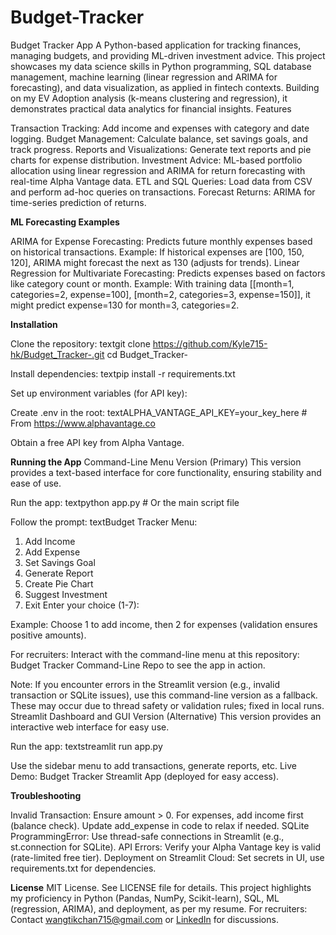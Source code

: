 # Budget-Tracker
Budget Tracker App
A Python-based application for tracking finances, managing budgets, and providing ML-driven investment advice. This project showcases my data science skills in Python programming, SQL database management, machine learning (linear regression and ARIMA for forecasting), and data visualization, as applied in fintech contexts. Building on my EV Adoption analysis (k-means clustering and regression), it demonstrates practical data analytics for financial insights.
Features

Transaction Tracking: Add income and expenses with category and date logging.
Budget Management: Calculate balance, set savings goals, and track progress.
Reports and Visualizations: Generate text reports and pie charts for expense distribution.
Investment Advice: ML-based portfolio allocation using linear regression and ARIMA for return forecasting with real-time Alpha Vantage data.
ETL and SQL Queries: Load data from CSV and perform ad-hoc queries on transactions.
Forecast Returns: ARIMA for time-series prediction of returns.

__ML Forecasting Examples__

ARIMA for Expense Forecasting: Predicts future monthly expenses based on historical transactions. Example: If historical expenses are [100, 150, 120], ARIMA might forecast the next as 130 (adjusts for trends).
Linear Regression for Multivariate Forecasting: Predicts expenses based on factors like category count or month. Example: With training data [[month=1, categories=2, expense=100], [month=2, categories=3, expense=150]], it might predict expense=130 for month=3, categories=2.

__Installation__

Clone the repository:
textgit clone https://github.com/Kyle715-hk/Budget_Tracker-.git
cd Budget_Tracker-

Install dependencies:
textpip install -r requirements.txt

Set up environment variables (for API key):

Create .env in the root:
textALPHA_VANTAGE_API_KEY=your_key_here  # From https://www.alphavantage.co

Obtain a free API key from Alpha Vantage.



__Running the App__
Command-Line Menu Version (Primary)
This version provides a text-based interface for core functionality, ensuring stability and ease of use.

Run the app:
textpython app.py  # Or the main script file

Follow the prompt:
textBudget Tracker Menu:
1. Add Income
2. Add Expense
3. Set Savings Goal
4. Generate Report
5. Create Pie Chart
6. Suggest Investment
7. Exit
Enter your choice (1-7):

Example: Choose 1 to add income, then 2 for expenses (validation ensures positive amounts).




For recruiters: Interact with the command-line menu at this repository: Budget Tracker Command-Line Repo to see the app in action.

Note: If you encounter errors in the Streamlit version (e.g., invalid transaction or SQLite issues), use this command-line version as a fallback. These may occur due to thread safety or validation rules; fixed in local runs.
Streamlit Dashboard and GUI Version (Alternative)
This version provides an interactive web interface for easy use.

Run the app:
textstreamlit run app.py


Use the sidebar menu to add transactions, generate reports, etc.
Live Demo: Budget Tracker Streamlit App (deployed for easy access).

__Troubleshooting__

Invalid Transaction: Ensure amount > 0. For expenses, add income first (balance check). Update add_expense in code to relax if needed.
SQLite ProgrammingError: Use thread-safe connections in Streamlit (e.g., st.connection for SQLite).
API Errors: Verify your Alpha Vantage key is valid (rate-limited free tier).
Deployment on Streamlit Cloud: Set secrets in UI, use requirements.txt for dependencies.

__License__
MIT License. See LICENSE file for details.
This project highlights my proficiency in Python (Pandas, NumPy, Scikit-learn), SQL, ML (regression, ARIMA), and deployment, as per my resume. For recruiters: Contact wangtikchan715@gmail.com or [LinkedIn](https://www.linkedin.com/in/wang-tik-chan) for discussions.
